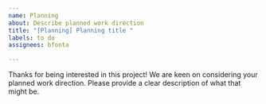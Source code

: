 ```yaml
---
name: Planning
about: Describe planned work direction
title: "[Planning] Planning title "
labels: to do
assignees: bfonta

---
```


Thanks for being interested in this project! We are keen on considering your planned work direction. Please provide a clear description of what that might be.
